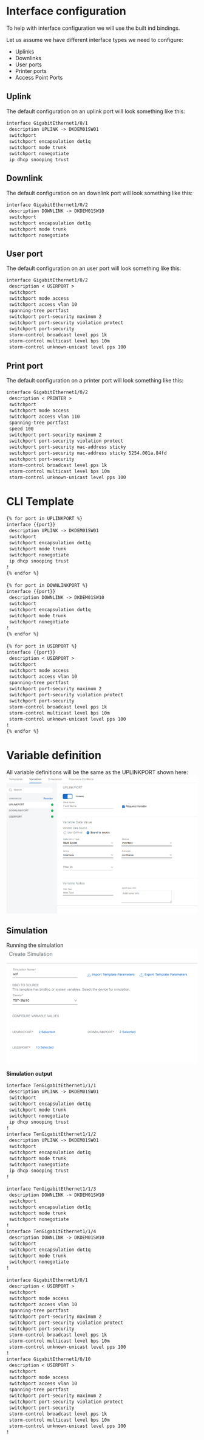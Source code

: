 # Interface configuration
To help with interface configuration we will use the built ind bindings.

Let us assume we have different interface types we need to configure:
- Uplinks
- Downlinks
- User ports
- Printer ports
- Access Point Ports

## Uplink
The default configuration on an uplink port will look something like this:
```
interface GigabitEthernet1/0/1
 description UPLINK -> DKDEM01SW01
 switchport
 switchport encapsulation dot1q
 switchport mode trunk
 switchport nonegotiate
 ip dhcp snooping trust
```

## Downlink
The default configuration on an downlink port will look something like this:
```
interface GigabitEthernet1/0/2
 description DOWNLINK -> DKDEM01SW10
 switchport
 switchport encapsulation dot1q
 switchport mode trunk
 switchport nonegotiate
```

## User port
The default configuration on an user port will look something like this:
```
interface GigabitEthernet1/0/2
 description < USERPORT >
 switchport
 switchport mode access
 switchport access vlan 10
 spanning-tree portfast
 switchport port-security maximum 2
 switchport port-security violation protect
 switchport port-security
 storm-control broadcast level pps 1k
 storm-control multicast level bps 10m
 storm-control unknown-unicast level pps 100
```

## Print port
The default configuration on a printer port will look something like this:
```
interface GigabitEthernet1/0/2
 description < PRINTER >
 switchport
 switchport mode access
 switchport access vlan 110
 spanning-tree portfast
 speed 100
 switchport port-security maximum 2
 switchport port-security violation protect
 switchport port-security mac-address sticky
 switchport port-security mac-address sticky 5254.001a.84fd
 switchport port-security
 storm-control broadcast level pps 1k
 storm-control multicast level bps 10m
 storm-control unknown-unicast level pps 100
```

# CLI Template
```
{% for port in UPLINKPORT %}
interface {{port}}
 description UPLINK -> DKDEM01SW01
 switchport
 switchport encapsulation dot1q
 switchport mode trunk
 switchport nonegotiate
 ip dhcp snooping trust
!
{% endfor %}

{% for port in DOWNLINKPORT %}
interface {{port}}
 description DOWNLINK -> DKDEM01SW10
 switchport
 switchport encapsulation dot1q
 switchport mode trunk
 switchport nonegotiate
!
{% endfor %}

{% for port in USERPORT %}
interface {{port}}
 description < USERPORT >
 switchport
 switchport mode access
 switchport access vlan 10
 spanning-tree portfast
 switchport port-security maximum 2
 switchport port-security violation protect
 switchport port-security
 storm-control broadcast level pps 1k
 storm-control multicast level bps 10m
 storm-control unknown-unicast level pps 100
!
{% endfor %}
```
# Variable definition
All variable definitions will be the same as the UPLINKPORT shown here:
![Variables configuration](INT_VAR.png)

## Simulation
Running the simulation
![Simulation](INT_SIM.png)

**Simulation output**
```
interface TenGigabitEthernet1/1/1
 description UPLINK -> DKDEM01SW01
 switchport
 switchport encapsulation dot1q
 switchport mode trunk
 switchport nonegotiate
 ip dhcp snooping trust
!
interface TenGigabitEthernet1/1/2
 description UPLINK -> DKDEM01SW01
 switchport
 switchport encapsulation dot1q
 switchport mode trunk
 switchport nonegotiate
 ip dhcp snooping trust
!

interface TenGigabitEthernet1/1/3
 description DOWNLINK -> DKDEM01SW10
 switchport
 switchport encapsulation dot1q
 switchport mode trunk
 switchport nonegotiate
!
interface TenGigabitEthernet1/1/4
 description DOWNLINK -> DKDEM01SW10
 switchport
 switchport encapsulation dot1q
 switchport mode trunk
 switchport nonegotiate
!

interface GigabitEthernet1/0/1
 description < USERPORT >
 switchport
 switchport mode access
 switchport access vlan 10
 spanning-tree portfast
 switchport port-security maximum 2
 switchport port-security violation protect
 switchport port-security
 storm-control broadcast level pps 1k
 storm-control multicast level bps 10m
 storm-control unknown-unicast level pps 100
!
interface GigabitEthernet1/0/10
 description < USERPORT >
 switchport
 switchport mode access
 switchport access vlan 10
 spanning-tree portfast
 switchport port-security maximum 2
 switchport port-security violation protect
 switchport port-security
 storm-control broadcast level pps 1k
 storm-control multicast level bps 10m
 storm-control unknown-unicast level pps 100
!
```
